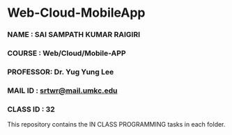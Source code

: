 # Web-Cloud-MobileApp

### NAME     : SAI SAMPATH KUMAR RAIGIRI
### COURSE   : Web/Cloud/Mobile-APP
### PROFESSOR: Dr. Yug Yung Lee
### MAIL ID  : srtwr@mail.umkc.edu
### CLASS ID : 32

This repository contains the IN CLASS PROGRAMMING tasks in each folder.
